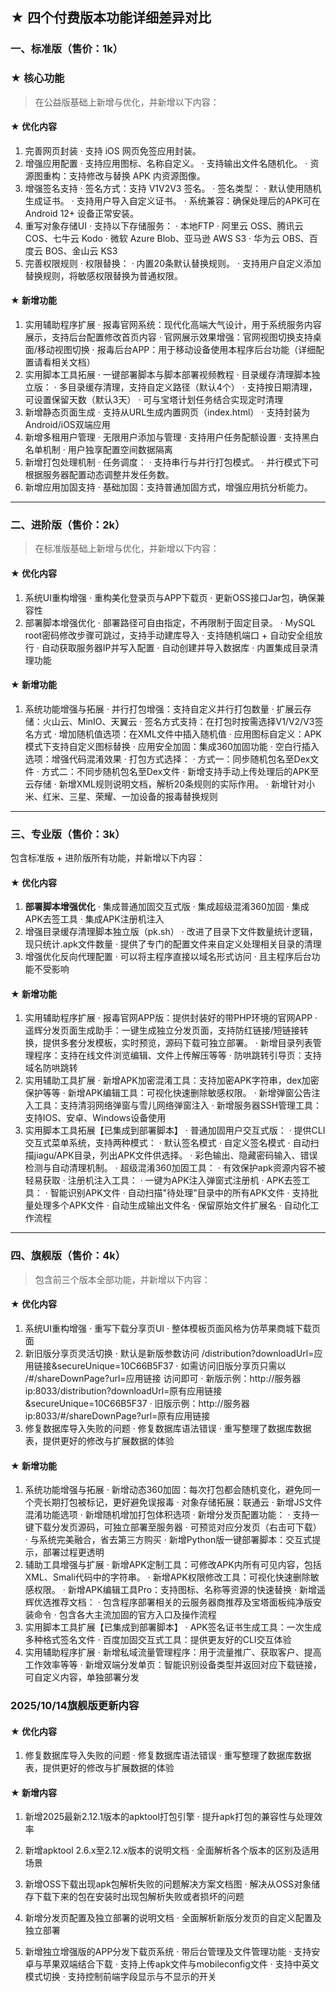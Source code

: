 ## ★ 四个付费版本功能详细差异对比

### 一、标准版（售价：1k）

### ★ 核心功能

>在公益版基础上新增与优化，并新增以下内容：

#### ★ 优化内容

1. 完善网页封装
   · 支持 iOS 网页免签应用封装。
2. 增强应用配置
   · 支持应用图标、名称自定义。
   · 支持输出文件名随机化。
   · 资源图重构：支持修改与替换 APK 内资源图像。
3. 增强签名支持
   · 签名方式：支持 V1V2V3 签名。
   · 签名类型：
   · 默认使用随机生成证书。
   · 支持用户导入自定义证书。
   · 系统兼容：确保处理后的APK可在 Android 12+ 设备正常安装。
4. 重写对象存储UI
   · 支持以下存储服务：
   · 本地FTP
   · 阿里云 OSS、腾讯云 COS、七牛云 Kodo
   · 微软 Azure Blob、亚马逊 AWS S3
   · 华为云 OBS、百度云 BOS、金山云 KS3
6. 完善权限规则
   · 权限替换：
   · 内置20条默认替换规则。
   · 支持用户自定义添加替换规则，将敏感权限替换为普通权限。

#### ★ 新增功能

1. 实用辅助程序扩展
   · 报毒官网系统：现代化高端大气设计，用于系统服务内容展示，支持后台配置修改首页内容
   · 官网展示效果增强：官网视图切换支持桌面/移动视图切换
   · 报毒后台APP：用于移动设备使用本程序后台功能（详细配置请看相关文档）
2. 实用脚本工具拓展
   · 一键部署脚本与脚本部署视频教程
   · 目录缓存清理脚本独立版：
   · 多目录缓存清理，支持自定义路径（默认4个）
   · 支持按日期清理，可设置保留天数（默认3天）
   · 可与宝塔计划任务结合实现定时清理
3. 新增静态页面生成
   · 支持从URL生成内置网页（index.html）
   · 支持封装为Android/iOS双端应用
4. 新增多租用户管理
   · 无限用户添加与管理
   · 支持用户任务配额设置
   · 支持黑白名单机制
   · 用户独享配置空间数据隔离
5. 新增打包处理机制
   · 任务调度：
   · 支持串行与并行打包模式。
   · 并行模式下可根据服务器配置动态调整并发任务数。
6. 新增应用加固支持
   · 基础加固：支持普通加固方式，增强应用抗分析能力。


---

### 二、进阶版（售价：2k）

>在标准版基础上新增与优化，并新增以下内容：

#### ★ 优化内容

1. 系统UI重构增强
   · 重构美化登录页与APP下载页
   · 更新OSS接口Jar包，确保兼容性
2. 部署脚本增强优化
   · 部署路径可自由指定，不再限制于固定目录。
   · MySQL root密码修改步骤可跳过，支持手动建库导入
   · 支持随机端口 + 自动安全组放行
   · 自动获取服务器IP并写入配置
   · 自动创建并导入数据库
   · 内置集成目录清理功能

#### ★ 新增功能

1. 系统功能增强与拓展
   · 并行打包增强：支持自定义并行打包数量
   · 扩展云存储：火山云、MinIO、天翼云
   · 签名方式支持：在打包时按需选择V1/V2/V3签名方式
   · 增加随机值选项：在XML文件中插入随机值
   · 应用图标自定义：APK模式下支持自定义图标替换
   · 应用安全加固：集成360加固功能
   · 空白行插入选项：增强代码混淆效果
   · 打包方式选择：
   · 方式一：同步随机包名至Dex文件
   · 方式二：不同步随机包名至Dex文件
   · 新增支持手动上传处理后的APK至云存储
   · 新增XML规则说明文档，解析20条规则的实际作用。
   · 新增针对小米、红米、三星、荣耀、一加设备的报毒替换规则

---

### 三、专业版（售价：3k）

包含标准版 + 进阶版所有功能，并新增以下内容：

#### ★ 优化内容

1. **部署脚本增强优化**
   · 集成普通加固交互式版
   · 集成超级混淆360加固
   · 集成APK去签工具
   · 集成APK注册机注入
2. 增强目录缓存清理脚本独立版（pk.sh）
   · 改进了目录下文件数量统计逻辑，现只统计.apk文件数量
   · 提供了专门的配置文件来自定义处理相关目录的清理
3. 增强优化反向代理配置
   · 可以将主程序直接以域名形式访问
   · 且主程序后台功能不受影响

#### ★ 新增功能

1. 实用辅助程序扩展
   · 报毒官网APP版：提供封装好的带PHP环境的官网APP
   · 遥辉分发页面生成助手：一键生成独立分发页面，支持防红链接/短链接转换，提供多套分发模板，实时预览，源码下载可独立部署。
   · 新增目录列表管理程序：支持在线文件浏览编辑、文件上传解压等等
   · 防哄跳转引导页：支持域名防哄跳转
2. 实用辅助工具扩展
   · 新增APK加密混淆工具：支持加密APK字符串，dex加密保护等等
   · 新增APK编辑工具：可视化快速删除敏感权限。
   · 新增弹窗公告注入工具：支持清羽网络弹窗与雪儿网络弹窗注入
   · 新增服务器SSH管理工具：支持IOS、安卓、Windows设备使用
3. 实用脚本工具拓展【已集成到部署脚本】
   · 普通加固用户交互式版：
   · 提供CLI交互式菜单系统，支持两种模式：
    · 默认签名模式
    · 自定义签名模式
    · 自动扫描jiagu/APK目录，列出APK文件供选择。
    · 彩色输出、隐藏密码输入、错误检测与自动清理机制。
   · 超级混淆360加固工具：
    · 有效保护apk资源内容不被轻易获取
   · 注册机注入工具：
    · 一键为APK注入弹窗式注册机
   · APK去签工具：
    · 智能识别APK文件
    · 自动扫描"待处理"目录中的所有APK文件
    · 支持批量处理多个APK文件
    · 自动生成输出文件名
    · 保留原始文件扩展名
    · 自动化工作流程

---

### 四、旗舰版（售价：4k）

>包含前三个版本全部功能，并新增以下内容：

#### ★ 优化内容

1. 系统UI重构增强
   · 重写下载分享页UI
   · 整体模板页面风格为仿苹果商城下载页面
2. 新旧版分享页灵活切换
   · 默认是新版参数访问 /distribution?downloadUrl=应用链接&secureUnique=10C66B5F37
   · 如需访问旧版分享页只需以 /#/shareDownPage?url=应用链接 访问即可
   · 新版示例：http://服务器ip:8033/distribution?downloadUrl=原有应用链接&secureUnique=10C66B5F37
   · 旧版示例：http://服务器ip:8033/#/shareDownPage?url=原有应用链接
3. 修复数据库导入失败的问题
   · 修复数据库语法错误
   · 重写整理了数据库数据表，提供更好的修改与扩展数据的体验

#### ★ 新增功能

1. 系统功能增强与拓展
   · 新增动态360加固：每次打包都会随机变化，避免同一个壳长期打包被标记，更好避免误报毒
   · 对象存储拓展：联通云
   · 新增JS文件混淆功能选项
   · 新增随机增加打包体积选项
   · 新增分发页配置功能：
    · 支持一键下载分发页源码，可独立部署至服务器
    · 可预览对应分发页（右击可下载）
    · 与系统完美融合，省去第三方购买
   · 新增Python版一键部署脚本：交互式提示，部署过程更透明
2. 辅助工具增强与扩展
   · 新增APK定制工具：可修改APK内所有可见内容，包括XML、Smali代码中的字符串。
   · 新增APK权限修改工具：可视化快速删除敏感权限。
   · 新增APK编辑工具Pro：支持图标、名称等资源的快速替换
   · 新增遥辉优选推荐文档：
    · 包含程序部署相关的云服务器商推荐及宝塔面板纯净版安装命令
    · 包含各大主流加固的官方入口及操作流程
3. 实用脚本工具扩展【已集成到部署脚本】
   · APK签名证书生成工具：一次生成多种格式签名文件
   · 百度加固交互式工具：提供更友好的CLI交互体验
4. 实用辅助程序扩展
   · 新增私域流量管理程序：用于流量推广、获取客户、提高工作效率等等
   · 新增双端分发单页：智能识别设备类型并返回对应下载链接，可自定义内容，单独部署分发

### 2025/10/14旗舰版更新内容

#### ★ 优化内容

1. 修复数据库导入失败的问题
   · 修复数据库语法错误
   · 重写整理了数据库数据表，提供更好的修改与扩展数据的体验

#### ★ 新增内容

1. 新增2025最新2.12.1版本的apktool打包引擎
   · 提升apk打包的兼容性与处理效率

2. 新增apktool 2.6.x至2.12.x版本的说明文档
   · 全面解析各个版本的区别及适用场景

3. 新增OSS下载出现apk包解析失败的问题解决方案文档图
   · 解决从OSS对象储存下载下来的包在安装时出现包解析失败或者损坏的问题

4. 新增分发页配置及独立部署的说明文档
   · 全面解析新版分发页的自定义配置及独立部署

5. 新增独立增强版的APP分发下载页系统
   · 带后台管理及文件管理功能
   · 支持安卓与苹果双端结合下载
   · 支持上传apk文件与mobileconfig文件
   · 支持中英文模式切换
   · 支持控制前端字段显示与不显示的开关
